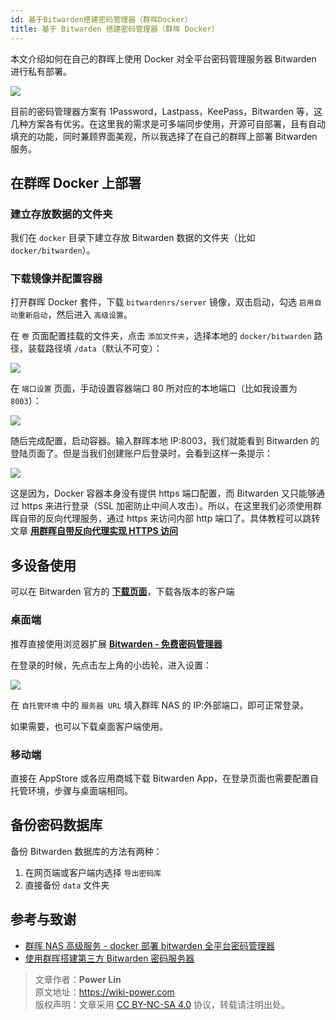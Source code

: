 ```yaml
---
id: 基于Bitwarden搭建密码管理器（群晖Docker）
title: 基于 Bitwarden 搭建密码管理器（群晖 Docker）
---
```


本文介绍如何在自己的群晖上使用 Docker 对全平台密码管理服务器 Bitwarden 进行私有部署。

![](https://wiki-media-1253965369.cos.ap-guangzhou.myqcloud.com/img/20210503221838.png)

目前的密码管理器方案有 1Password，Lastpass，KeePass，Bitwarden 等，这几种方案各有优劣。在这里我的需求是可多端同步使用，开源可自部署，且有自动填充的功能，同时兼顾界面美观，所以我选择了在自己的群晖上部署 Bitwarden 服务。

## 在群晖 Docker 上部署

### 建立存放数据的文件夹

我们在 `docker` 目录下建立存放 Bitwarden 数据的文件夹（比如 `docker/bitwarden`）。

### 下载镜像并配置容器

打开群晖 Docker 套件，下载 `bitwardenrs/server` 镜像，双击启动，勾选 `启用自动重新启动`，然后进入 `高级设置`。

在 `卷` 页面配置挂载的文件夹，点击 `添加文件夹`，选择本地的 `docker/bitwarden` 路径，装载路径填 `/data`（默认不可变）：

![](https://wiki-media-1253965369.cos.ap-guangzhou.myqcloud.com/img/20210503211711.png)

在 `端口设置` 页面，手动设置容器端口 80 所对应的本地端口（比如我设置为 `8003`）：

![](https://wiki-media-1253965369.cos.ap-guangzhou.myqcloud.com/img/20210503211759.png)

随后完成配置，启动容器。输入群晖本地 IP:8003，我们就能看到 Bitwarden 的登陆页面了。但是当我们创建账户后登录时，会看到这样一条提示：

![](https://wiki-media-1253965369.cos.ap-guangzhou.myqcloud.com/img/20210503212146.png)

这是因为，Docker 容器本身没有提供 https 端口配置，而 Bitwarden 又只能够通过 https 来进行登录（SSL 加密防止中间人攻击）。所以，在这里我们必须使用群晖自带的反向代理服务，通过 https 来访问内部 http 端口了。具体教程可以跳转文章 [**用群晖自带反向代理实现 HTTPS 访问**](https://wiki-power.com/%E7%94%A8%E7%BE%A4%E6%99%96%E8%87%AA%E5%B8%A6%E5%8F%8D%E5%90%91%E4%BB%A3%E7%90%86%E5%AE%9E%E7%8E%B0HTTPS%E8%AE%BF%E9%97%AE)

## 多设备使用

可以在 Bitwarden 官方的 [**下载页面**](https://bitwarden.com/download/)，下载各版本的客户端

### 桌面端

推荐直接使用浏览器扩展 [**Bitwarden - 免费密码管理器**](https://chrome.google.com/webstore/detail/bitwarden-free-password-m/nngceckbapebfimnlniiiahkandclblb)

在登录的时候，先点击左上角的小齿轮，进入设置：

![](https://wiki-media-1253965369.cos.ap-guangzhou.myqcloud.com/img/20210503215149.png)

在 `自托管环境` 中的 `服务器 URL` 填入群晖 NAS 的 IP:外部端口，即可正常登录。

如果需要，也可以下载桌面客户端使用。

### 移动端

直接在 AppStore 或各应用商城下载 Bitwarden App，在登录页面也需要配置自托管环境，步骤与桌面端相同。

## 备份密码数据库

备份 Bitwarden 数据库的方法有两种：

1. 在网页端或客户端内选择 `导出密码库`
2. 直接备份 `data` 文件夹

## 参考与致谢

- [群晖 NAS 高级服务 - docker 部署 bitwarden 全平台密码管理器](https://www.ioiox.com/archives/70.html)
- [使用群晖搭建第三方 Bitwarden 密码服务器](https://ppgg.in/blog/10271.html#comment-8463)

> 文章作者：**Power Lin**  
> 原文地址：<https://wiki-power.com>  
> 版权声明：文章采用 [CC BY-NC-SA 4.0](https://creativecommons.org/licenses/by/4.0/deed.zh) 协议，转载请注明出处。
